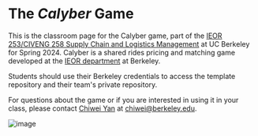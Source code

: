 # The _Calyber_ Game
This is the classroom page for the Calyber game, part of the [IEOR 253/CIVENG 258 Supply Chain and Logistics Management](https://classes.berkeley.edu/content/2024-spring-indeng-c253-001-lec-001) at UC Berkeley for Spring 2024. Calyber is a shared rides pricing and matching game developed at the [IEOR department](https://ieor.berkeley.edu/) at Berkeley.

Students should use their Berkeley credentials to access the template repository and their team's private repository.

For questions about the game or if you are interested in using it in your class, please contact [Chiwei Yan](https://yanchiwei.github.io/) at chiwei@berkeley.edu. 

![image](https://github.com/INDENG-C253-Spring-2024/.github/assets/6461577/1100cd2f-f7c6-4442-a18b-284f9e9d0332)

